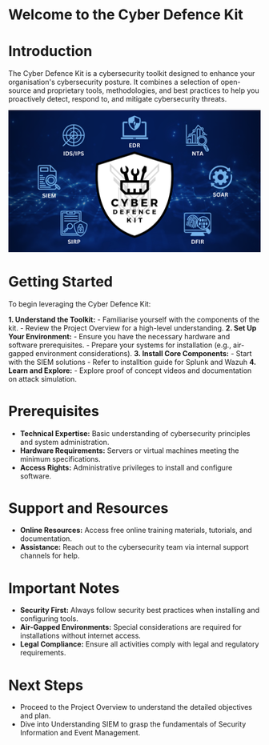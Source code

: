 # **Welcome to the Cyber Defence Kit**

# Introduction
The Cyber Defence Kit is a cybersecurity toolkit designed to enhance your organisation's cybersecurity posture. It combines a selection of open-source and proprietary tools, methodologies, and best practices to help you proactively detect, respond to, and mitigate cybersecurity threats.

![CDK intro visual.png](CDK_intro_visual.png)

# Getting Started
To begin leveraging the Cyber Defence Kit:

**1. Understand the Toolkit:**
    - Familiarise yourself with the components of the kit.
    - Review the Project Overview for a high-level understanding.
**2. Set Up Your Environment:**
    - Ensure you have the necessary hardware and software prerequisites.
    - Prepare your systems for installation (e.g., air-gapped environment considerations).
**3. Install Core Components:**
    - Start with the SIEM solutions
    - Refer to installtion guide for Splunk and Wazuh
**4. Learn and Explore:**
    - Explore proof of concept videos and documentation on attack simulation.

# Prerequisites
- **Technical Expertise:** Basic understanding of cybersecurity principles and system administration.
- **Hardware Requirements:** Servers or virtual machines meeting the minimum specifications.
- **Access Rights:** Administrative privileges to install and configure software.

# Support and Resources
- **Online Resources:** Access free online training materials, tutorials, and documentation.
- **Assistance:** Reach out to the cybersecurity team via internal support channels for help.

# Important Notes
- **Security First:** Always follow security best practices when installing and configuring tools.
- **Air-Gapped Environments:** Special considerations are required for installations without internet access.
- **Legal Compliance:** Ensure all activities comply with legal and regulatory requirements.

# Next Steps
- Proceed to the Project Overview to understand the detailed objectives and plan.
- Dive into Understanding SIEM to grasp the fundamentals of Security Information and Event Management.
